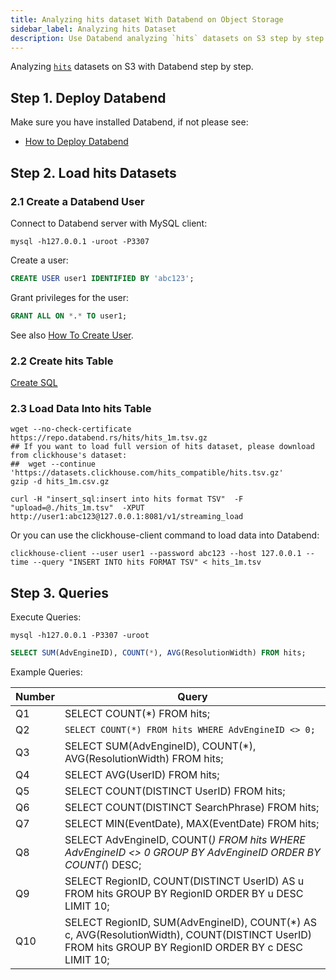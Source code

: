 ```yaml
---
title: Analyzing hits dataset With Databend on Object Storage
sidebar_label: Analyzing hits Dataset
description: Use Databend analyzing `hits` datasets on S3 step by step.
---
```


Analyzing [`hits`](https://clickhouse.com/docs/en/getting-started/example-datasets/metrica) datasets on S3 with Databend step by step.

## Step 1. Deploy Databend

Make sure you have installed Databend, if not please see:

* [How to Deploy Databend](../00-guides/index.md#deployment)

## Step 2. Load hits Datasets

### 2.1 Create a Databend User

Connect to Databend server with MySQL client:
```shell
mysql -h127.0.0.1 -uroot -P3307 
```

Create a user:
```sql
CREATE USER user1 IDENTIFIED BY 'abc123';
```

Grant privileges for the user:
```sql
GRANT ALL ON *.* TO user1;
```

See also [How To Create User](../30-reference/30-sql/00-ddl/30-user/01-user-create-user.md).

### 2.2 Create hits Table
 
[Create SQL](https://github.com/datafuselabs/databend/blob/main/tests/suites/1_stateful/ddl/hits.sql)

### 2.3 Load Data Into hits Table

```shell title='hits_1m.tsv.gz'
wget --no-check-certificate https://repo.databend.rs/hits/hits_1m.tsv.gz
## If you want to load full version of hits dataset, please download from clickhouse's dataset:
##  wget --continue 'https://datasets.clickhouse.com/hits_compatible/hits.tsv.gz'
gzip -d hits_1m.csv.gz
```

```shell title='Load CSV files into Databend'
curl -H "insert_sql:insert into hits format TSV"  -F  "upload=@./hits_1m.tsv"  -XPUT http://user1:abc123@127.0.0.1:8081/v1/streaming_load
```

Or you can use the clickhouse-client command to load data into Databend:

```shell title='Load CSV files into Databend'
clickhouse-client --user user1 --password abc123 --host 127.0.0.1 --time --query "INSERT INTO hits FORMAT TSV" < hits_1m.tsv
```


## Step 3. Queries

Execute Queries:

```shell
mysql -h127.0.0.1 -P3307 -uroot
```
```sql
SELECT SUM(AdvEngineID), COUNT(*), AVG(ResolutionWidth) FROM hits;
```

Example Queries:

| Number      | Query |
| ----------- | ----------- |
| Q1 | SELECT COUNT(*) FROM hits; |
| Q2 | `SELECT COUNT(*) FROM hits WHERE AdvEngineID <> 0;` |
| Q3 | SELECT SUM(AdvEngineID), COUNT(*), AVG(ResolutionWidth) FROM hits; |
| Q4 | SELECT AVG(UserID) FROM hits; |
| Q5 | SELECT COUNT(DISTINCT UserID) FROM hits; |
| Q6 | SELECT COUNT(DISTINCT SearchPhrase) FROM hits; |
| Q7 | SELECT MIN(EventDate), MAX(EventDate) FROM hits; |
| Q8 | SELECT AdvEngineID, COUNT(*) FROM hits WHERE AdvEngineID <> 0 GROUP BY AdvEngineID ORDER BY COUNT(*) DESC; |
| Q9 | SELECT RegionID, COUNT(DISTINCT UserID) AS u FROM hits GROUP BY RegionID ORDER BY u DESC LIMIT 10; |
| Q10 | SELECT RegionID, SUM(AdvEngineID), COUNT(*) AS c, AVG(ResolutionWidth), COUNT(DISTINCT UserID) FROM hits GROUP BY RegionID ORDER BY c DESC LIMIT 10; |
